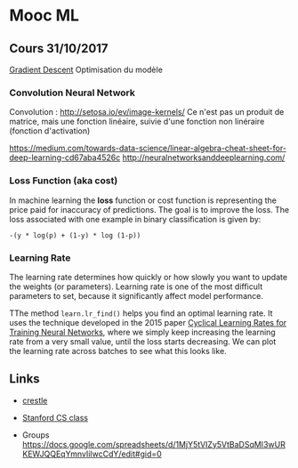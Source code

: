 # Mooc ML

## Cours 31/10/2017

[Gradient Descent](https://fr.wikipedia.org/wiki/Algorithme_du_gradient)
Optimisation du modèle

### Convolution Neural Network

Convolution : http://setosa.io/ev/image-kernels/
Ce n'est pas un produit de matrice, mais une fonction linéaire, suivie d'une fonction non linéraire (fonction d'activation)

https://medium.com/towards-data-science/linear-algebra-cheat-sheet-for-deep-learning-cd67aba4526c
http://neuralnetworksanddeeplearning.com/

### Loss Function (aka cost)

In machine learning the **loss** function or cost function is representing the price paid for inaccuracy of predictions. The goal is to improve the loss.
The loss associated with one example in binary classification is given by:

    -(y * log(p) + (1-y) * log (1-p))

### Learning Rate

The learning rate determines how quickly or how slowly you want to update the weights (or parameters). Learning rate is one of the most difficult parameters to set, because it significantly affect model performance.

TThe method `learn.lr_find()` helps you find an optimal learning rate. It uses the technique developed in the 2015 paper [Cyclical Learning Rates for Training Neural Networks](http://arxiv.org/abs/1506.01186), where we simply keep increasing the learning rate from a very small value, until the loss starts decreasing. We can plot the learning rate across batches to see what this looks like.

## Links

+ [crestle](https://www.crestle.com/)
+ [Stanford CS class](http://cs231n.github.io/)

+ Groups https://docs.google.com/spreadsheets/d/1MjY5tVIZy5VtBaDSqMI3wURKEWJQQEqYmnvIiIwcCdY/edit#gid=0

